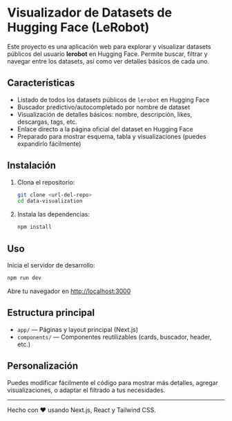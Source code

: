 # Visualizador de Datasets de Hugging Face (LeRobot)

Este proyecto es una aplicación web para explorar y visualizar datasets públicos del usuario **lerobot** en Hugging Face. Permite buscar, filtrar y navegar entre los datasets, así como ver detalles básicos de cada uno.

## Características
- Listado de todos los datasets públicos de `lerobot` en Hugging Face
- Buscador predictivo/autocompletado por nombre de dataset
- Visualización de detalles básicos: nombre, descripción, likes, descargas, tags, etc.
- Enlace directo a la página oficial del dataset en Hugging Face
- Preparado para mostrar esquema, tabla y visualizaciones (puedes expandirlo fácilmente)

## Instalación

1. Clona el repositorio:
   ```bash
   git clone <url-del-repo>
   cd data-visualization
   ```
2. Instala las dependencias:
   ```bash
   npm install
   ```

## Uso

Inicia el servidor de desarrollo:
```bash
npm run dev
```

Abre tu navegador en [http://localhost:3000](http://localhost:3000)

## Estructura principal
- `app/` — Páginas y layout principal (Next.js)
- `components/` — Componentes reutilizables (cards, buscador, header, etc.)

## Personalización
Puedes modificar fácilmente el código para mostrar más detalles, agregar visualizaciones, o adaptar el filtrado a tus necesidades.

---

Hecho con ❤️ usando Next.js, React y Tailwind CSS. 